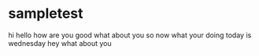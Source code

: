 # sampletest
hi hello
how are you
good what about you
so now what your doing
today is wednesday
hey what about you
